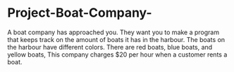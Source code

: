 # Project-Boat-Company-

A boat company has approached you. They want you to make a program that keeps track on the amount of boats it has in the harbour. 
The boats on the harbour have different colors.
There are red boats, blue boats, and yellow boats,
This company charges $20 per hour when a customer rents a boat.

